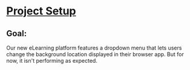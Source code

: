 # [Project Setup](#tutorial_projectSetup)
## Goal:<br>
Our new eLearning platform features a dropdown menu that lets users change the background location displayed in their browser app. But for now, it isn't performing as expected.
